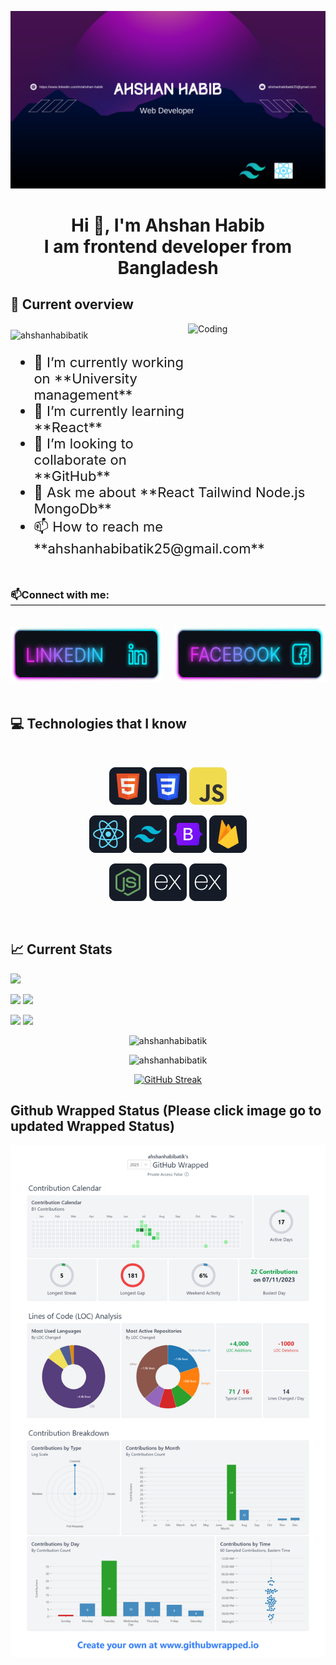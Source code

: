 [![MasterHead](https://raw.githubusercontent.com/ahshanhabibatik/ahshanhabibatik/main/github%20banner.png)](https://www.linkedin.com/in/ahshan-habib-aa72222a4/)

<h1 align="center">Hi 👋, I'm Ahshan Habib <br/>I am frontend developer from Bangladesh</h1>

 
## 👀 Current overview
 <a href="https://app.daily.dev/devcard" target="blank">
 <img align="right" alt="Coding" width="220" height="220"  src="https://api.daily.dev/devcards/f6f7afac6a2b4cfe9d819a78963e466d.png?r=vnb">
</a>

<p align="left">
  <img style="margin-top: 10px;" src="https://komarev.com/ghpvc/?username=ahshanhabibatik&label=Profile%20views&color=0e75b6&style=flat" alt="ahshanhabibatik" />
</p>

<ul style="font-size: 22px;">
    <li>🔭 I’m currently working on **University management**</li>
    <li>🌱 I’m currently learning **React**</li>
    <li>👯 I’m looking to collaborate on **GitHub**</li>
    <li>💬 Ask me about **React Tailwind Node.js MongoDb**</li>
    <li>📫 How to reach me **ahshanhabibatik25@gmail.com**</li>
  </ul>


<h3 align="left" style="margin-top: 50px; border-bottom: 1px solid black;">📫Connect with me:</h3> 

<br/>

<div align="center" style="display: flex; justify-content: center; gap: 20px; padding-bottom: 20px;">
  <a href="https://linkedin.com/in/ahshan-habib-aa72222a4" target="blank">
    <img width="300" height="90" src="https://raw.githubusercontent.com/ahshanhabibatik/ahshanhabibatik/main/Linkedin.png" alt="ahshan-habib-aa72222a4" />
  </a>

  <a href="https://fb.com/ahshanhabib.atik" target="blank">
    <img width="300" height="90" src="https://raw.githubusercontent.com/ahshanhabibatik/ahshanhabibatik/main/Facebook.png" alt="ahshanhabib.atik" />
  </a>
</div>




## 💻 Technologies that I know

<br>
<p align="center">
<img src="https://raw.githubusercontent.com/ahshanhabibatik/ahshanhabibatik/main/HTML.png"/>
<img src="https://raw.githubusercontent.com/ahshanhabibatik/ahshanhabibatik/main/css.png"/>
<img src="https://raw.githubusercontent.com/ahshanhabibatik/ahshanhabibatik/main/JavaScript.png"/>

</p>
<p align="center">
<img src="https://raw.githubusercontent.com/ahshanhabibatik/ahshanhabibatik/main/react%20(1).png"/>
<img src="https://raw.githubusercontent.com/ahshanhabibatik/ahshanhabibatik/main/tailwind.png"/>
<img src="https://raw.githubusercontent.com/ahshanhabibatik/ahshanhabibatik/main/Bootsrap.png"/>
<img src="https://raw.githubusercontent.com/ahshanhabibatik/ahshanhabibatik/main/firebase.png"/>
</p>
<p align="center">
<img src="https://raw.githubusercontent.com/ahshanhabibatik/ahshanhabibatik/main/node.png"/>
<img src="https://raw.githubusercontent.com/ahshanhabibatik/ahshanhabibatik/main/express.png"/>
<img src="https://raw.githubusercontent.com/ahshanhabibatik/ahshanhabibatik/main/express.png"/>
</p><br/>


## 📈 Current Stats

[![](https://raw.githubusercontent.com/vn7n24fzkq/github-profile-summary-cards-example/master/profile-summary-card-output/chartreuse_dark/0-profile-details.svg)](https://github.com/vn7n24fzkq/github-profile-summary-cards)



[![](https://raw.githubusercontent.com/vn7n24fzkq/github-profile-summary-cards-example/master/profile-summary-card-output/chartreuse_dark/1-repos-per-language.svg)](https://github.com/vn7n24fzkq/github-profile-summary-cards) [![](https://raw.githubusercontent.com/vn7n24fzkq/github-profile-summary-cards-example/master/profile-summary-card-output/chartreuse_dark/2-most-commit-language.svg)](https://github.com/ahshanhabibatik/github-profile-summary-cards)

[![](https://raw.githubusercontent.com/vn7n24fzkq/github-profile-summary-cards-example/master/profile-summary-card-output/chartreuse_dark/3-stats.svg)](https://github.com/vn7n24fzkq/github-profile-summary-cards) [![](https://raw.githubusercontent.com/vn7n24fzkq/github-profile-summary-cards-example/master/profile-summary-card-output/chartreuse_dark/4-productive-time.svg)](https://github.com/ahshanhabibatik/github-profile-summary-cards)

<p align="center">
  <img src="https://github-readme-stats.vercel.app/api/top-langs?username=ahshanhabibatik&show_icons=true&locale=en&layout=compact&theme=dark" alt="ahshanhabibatik" />
</p>


<p align="center">
  <img src="https://github-readme-stats.vercel.app/api?username=ahshanhabibatik&show_icons=true&locale=en&theme=dark" alt="ahshanhabibatik" />
</p>

<p align="center">
  <a href="https://git.io/streak-stats">
    <img src="https://github-readme-streak-stats.herokuapp.com?user=ahshanhabibatik%20&theme=tokyonight" alt="GitHub Streak" />
  </a>
</p>


## Github Wrapped Status (Please click image go to updated Wrapped Status)

[![GitHub Wrapped](https://raw.githubusercontent.com/ahshanhabibatik/ahshanhabibatik/main/github-wrapped%20(1).png)](https://www.githubwrapped.io/ahshanhabibatik)
